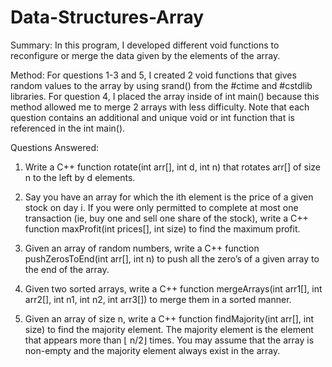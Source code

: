# Data-Structures-Array

Summary:
In this program, I developed different void functions to reconfigure or merge the data given by the elements of the array.

Method:
For questions 1-3 and 5, I created 2 void functions that gives random values to the array by using srand() 
from the #ctime and #cstdlib libraries. For question 4, I placed the array inside of int main() because this
method allowed me to merge 2 arrays with less difficulty. Note that each question contains an additional and unique
void or int function that is referenced in the int main().

Questions Answered:

1) Write a C++ function rotate(int arr[], int d, int n) that rotates arr[] of size n to the left by
d elements.

2) Say you have an array for which the ith element is the price of a given stock on day i. If
you were only permitted to complete at most one transaction (ie, buy one and sell one
share of the stock), write a C++ function maxProfit(int prices[], int size) to find the
maximum profit.

3) Given an array of random numbers, write a C++ function pushZerosToEnd(int arr[], int
n) to push all the zero’s of a given array to the end of the array.

4) Given two sorted arrays, write a C++ function mergeArrays(int arr1[], int arr2[], int n1,
int n2, int arr3[]) to merge them in a sorted manner.

5) Given an array of size n, write a C++ function findMajority(int arr[], int size) to find the
majority element. The majority element is the element that appears more than
⌊ n/2⌋ times. You may assume that the array is non-empty and the majority element
always exist in the array.
